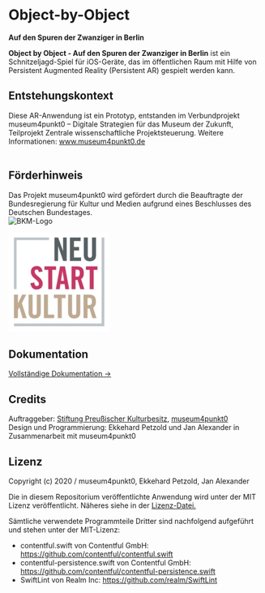 # Object-by-Object 

__Auf den Spuren der Zwanziger in Berlin__

__Object by Object - Auf den Spuren der Zwanziger in Berlin__ ist ein Schnitzeljagd-Spiel für iOS-Geräte, das im öffentlichen Raum mit Hilfe von Persistent Augmented Reality (Persistent AR) gespielt werden kann. </br>

## Entstehungskontext

Diese AR-Anwendung ist ein Prototyp, entstanden im Verbundprojekt museum4punkt0 – Digitale Strategien für das Museum der Zukunft, Teilprojekt Zentrale wissenschaftliche Projektsteuerung. Weitere Informationen: www.museum4punkt0.de </br></br>

## Förderhinweis
Das Projekt museum4punkt0 wird gefördert durch die Beauftragte der Bundesregierung für Kultur und Medien aufgrund eines Beschlusses des Deutschen Bundestages. </br>
![BKM-Logo](https://github.com/museum4punkt0/images/blob/2c46af6cb625a2560f39b01ecb8c4c360733811c/BKM_Fz_2017_Web_de.gif)

![NeustartKultur](https://github.com/museum4punkt0/media_storage/blob/a35eedb36e5b502e90cd76d669a6b337002b230a/BKM_Neustart_Kultur_Wortmarke_pos_RGB_RZ_web.jpg)
</br>

## Dokumentation

[Vollständige Dokumentation &#8594;](https://ekkip.github.io/zwanzig-ar-doc/)


## Credits

Auftraggeber: [Stiftung Preußischer Kulturbesitz](https://www.preussischer-kulturbesitz.de), [museum4punkt0](https://www.museum4punkt0.de)</br>
Design und Programmierung: Ekkehard Petzold und Jan Alexander in Zusammenarbeit mit museum4punkt0 </br>

## Lizenz

Copyright (c) 2020 / museum4punkt0, Ekkehard Petzold, Jan Alexander

Die in diesem Repositorium veröffentlichte Anwendung wird unter der MIT Lizenz veröffentlicht. Näheres siehe in der [Lizenz-Datei.](https://github.com/museum4punkt0/Object-by-Object/blob/master/LICENSE.md)

Sämtliche verwendete Programmteile Dritter sind nachfolgend aufgeführt und stehen unter der MIT-Lizenz: </br>

* contentful.swift von Contentful GmbH: https://github.com/contentful/contentful.swift </br>
* contentful-persistence.swift von Contentful GmbH: https://github.com/contentful/contentful-persistence.swift </br>
* SwiftLint von Realm Inc: https://github.com/realm/SwiftLint </br>
 

